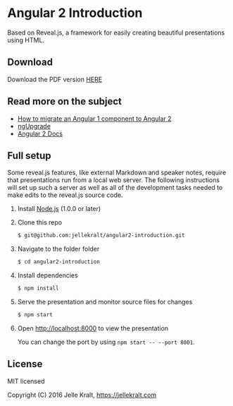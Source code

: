 # Angular 2 Introduction
Based on Reveal.js, a framework for easily creating beautiful presentations using HTML.

## Download
Download the PDF version [HERE](https://raw.githubusercontent.com/jellekralt/angular2-introduction/master/export/Angular2-Introduction.pdf)

## Read more on the subject
* [How to migrate an Angular 1 component to Angular 2](https://toddmotto.com/walkthrough-to-migrate-an-angular-1-component-to-angular-2/)
* [ngUpgrade](http://blog.thoughtram.io/angular/2015/10/24/upgrading-apps-to-angular-2-using-ngupgrade.html)
* [Angular 2 Docs](https://angular.io/docs/ts/latest/)

## Full setup

Some reveal.js features, like external Markdown and speaker notes, require that presentations run from a local web server. The following instructions will set up such a server as well as all of the development tasks needed to make edits to the reveal.js source code.

1. Install [Node.js](http://nodejs.org/) (1.0.0 or later)

1. Clone this repo
   ```sh
   $ git@github.com:jellekralt/angular2-introduction.git
   ```

1. Navigate to the folder folder
   ```sh
   $ cd angular2-introduction
   ```

1. Install dependencies
   ```sh
   $ npm install
   ```

1. Serve the presentation and monitor source files for changes
   ```sh
   $ npm start
   ```

1. Open <http://localhost:8000> to view the presentation

   You can change the port by using `npm start -- --port 8001`.


## License

MIT licensed

Copyright (C) 2016 Jelle Kralt, https://jellekralt.com
